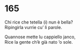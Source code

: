 # 165
  
Chi rice che tetella (i) nun è bella?  
Ripingirla vurrie cu’ li parole.  
  
Quannose mette lu cappiello janco,  
Rice la gente ch’è già nato ’o sole.  
  

